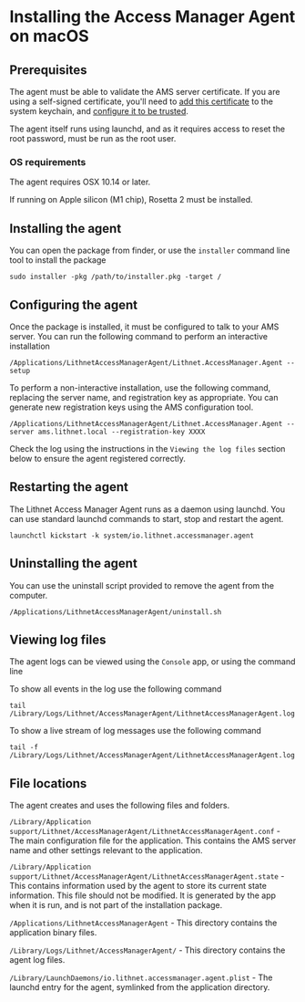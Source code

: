 # Installing the Access Manager Agent on macOS

## Prerequisites
The agent must be able to validate the AMS server certificate. If you are using a self-signed certificate, you'll need to [add this certificate](https://support.apple.com/en-au/guide/keychain-access/kyca2431/mac) to the system keychain, and [configure it to be trusted](https://support.apple.com/en-au/guide/keychain-access/kyca11871/mac).

The agent itself runs using launchd, and as it requires access to reset the root password, must be run as the root user.

### OS requirements
The agent requires OSX 10.14 or later.

If running on Apple silicon (M1 chip), Rosetta 2 must be installed.

## Installing the agent
You can open the package from finder, or use the `installer` command line tool to install the package
```shell
sudo installer -pkg /path/to/installer.pkg -target /
```

## Configuring the agent
Once the package is installed, it must be configured to talk to your AMS server. You can run the following command to perform an interactive installation

```shell
/Applications/LithnetAccessManagerAgent/Lithnet.AccessManager.Agent --setup
```

To perform a non-interactive installation, use the following command, replacing the server name, and registration key as appropriate. You can generate new registration keys using the AMS configuration tool.

```shell
/Applications/LithnetAccessManagerAgent/Lithnet.AccessManager.Agent --server ams.lithnet.local --registration-key XXXX
```

Check the log using the instructions in the `Viewing the log files` section below to ensure the agent registered correctly.

## Restarting the agent
The Lithnet Access Manager Agent runs as a daemon using launchd. You can use standard launchd commands to start, stop and restart the agent.

```shell
launchctl kickstart -k system/io.lithnet.accessmanager.agent
```

## Uninstalling the agent
You can use the uninstall script provided to remove the agent from the computer.

```shell
/Applications/LithnetAccessManagerAgent/uninstall.sh
```

## Viewing log files
The agent logs can be viewed using the `Console` app, or using the command line

To show all events in the log use the following command
```shell
tail /Library/Logs/Lithnet/AccessManagerAgent/LithnetAccessManagerAgent.log
```

To show a live stream of log messages use the following command
```shell
tail -f /Library/Logs/Lithnet/AccessManagerAgent/LithnetAccessManagerAgent.log
```

## File locations
The agent creates and uses the following files and folders.

`/Library/Application support/Lithnet/AccessManagerAgent/LithnetAccessManagerAgent.conf` - The main configuration file for the application. This contains the AMS server name and other settings relevant to the application.

`/Library/Application support/Lithnet/AccessManagerAgent/LithnetAccessManagerAgent.state` - This contains  information used by the agent to store its current state information. This file should not be modified. It is generated by the app when it is run, and is not part of the installation package.

`/Applications/LithnetAccessManagerAgent` - This directory contains the application binary files.

`/Library/Logs/Lithnet/AccessManagerAgent/` - This directory contains the agent log files.

`/Library/LaunchDaemons/io.lithnet.accessmanager.agent.plist` - The launchd entry for the agent, symlinked from the application directory.